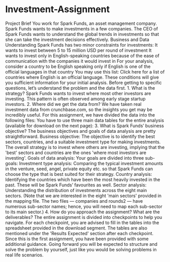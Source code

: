 # Investment-Assignment
Project Brief You work for Spark Funds, an asset management company. Spark Funds wants to make investments in a few companies. The CEO of Spark Funds wants to understand the global trends in investments so that she can take the investment decisions effectively.     Business and Data Understanding Spark Funds has two minor constraints for investments:  It wants to invest between 5 to 15 million USD per round of investment  It wants to invest only in English-speaking countries because of the ease of communication with the companies it would invest in  For your analysis, consider a country to be English speaking only if English is one of the official languages in that country  You may use this list: Click here for a list of countries where English is an official language.     These conditions will give you sufficient information for your initial analysis. Before getting to specific questions, let’s understand the problem and the data first.     1. What is the strategy?  Spark Funds wants to invest where most other investors are investing. This pattern is often observed among early stage startup investors.     2. Where did we get the data from?   We have taken real investment data from crunchbase.com, so the insights you get may be incredibly useful. For this assignment, we have divided the data into the following files:     You have to use three main data tables for the entire analysis (available for download on the next page):     3. What is Spark Funds’ business objective?  The business objectives and goals of data analysis are pretty straightforward.  Business objective: The objective is to identify the best sectors, countries, and a suitable investment type for making investments. The overall strategy is to invest where others are investing, implying that the 'best' sectors and countries are the ones 'where most investors are investing'. Goals of data analysis: Your goals are divided into three sub-goals: Investment type analysis: Comparing the typical investment amounts in the venture, seed, angel, private equity etc. so that Spark Funds can choose the type that is best suited for their strategy. Country analysis: Identifying the countries which have been the most heavily invested in the past. These will be Spark Funds’ favourites as well. Sector analysis: Understanding the distribution of investments across the eight main sectors. (Note that we are interested in the eight 'main sectors' provided in the mapping file. The two files — companies and rounds2 — have numerous sub-sector names; hence, you will need to map each sub-sector to its main sector.)    4. How do you approach the assignment? What are the deliverables?  The entire assignment is divided into checkpoints to help you navigate. For each checkpoint, you are advised to fill in the tables into the spreadsheet provided in the download segment. The tables are also mentioned under the 'Results Expected' section after each checkpoint. Since this is the first assignment, you have been provided with some additional guidance. Going forward you will be expected to structure and solve the problem by yourself, just like you would be solving problems in real life scenarios.
